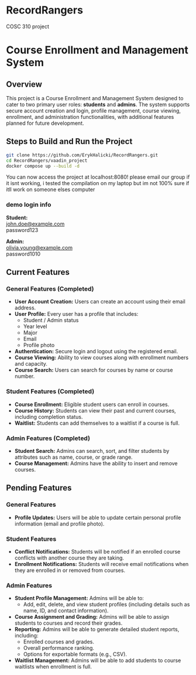 # RecordRangers

COSC 310 project

# Course Enrollment and Management System

## Overview

This project is a Course Enrollment and Management System designed to cater to two primary user roles: **students** and **admins**. The system supports secure account creation and login, profile management, course viewing, enrollment, and administration functionalities, with additional features planned for future development.

## Steps to Build and Run the Project

```sh
git clone https://github.com/ErykHalicki/RecordRangers.git
cd RecordRangers/vaadin_project
docker compose up --build -d
```

You can now access the project at localhost:8080! please email our group if it isnt working, i tested the compilation on my laptop but im not 100% sure if itll work on someone elses computer

### demo login info

**Student:**\
[john.doe@example.com](mailto\:john.doe@example.com)\
password123

**Admin:**\
[olivia.young@example.com](mailto\:olivia.young@example.com)\
password1010

## Current Features

### General Features (Completed)

- **User Account Creation:** Users can create an account using their email address.
- **User Profile:** Every user has a profile that includes:
  - Student / Admin status
  - Year level
  - Major
  - Email
  - Profile photo
- **Authentication:** Secure login and logout using the registered email.
- **Course Viewing:** Ability to view courses along with enrollment numbers and capacity.
- **Course Search:** Users can search for courses by name or course number.

### Student Features (Completed)

- **Course Enrollment:** Eligible student users can enroll in courses.
- **Course History:** Students can view their past and current courses, including completion status.
- **Waitlist:** Students can add themselves to a waitlist if a course is full.

### Admin Features (Completed)

- **Student Search:** Admins can search, sort, and filter students by attributes such as name, course, or grade range.
- **Course Management:** Admins have the ability to insert and remove courses.

## Pending Features

### General Features

- **Profile Updates:** Users will be able to update certain personal profile information (email and profile photo).

### Student Features

- **Conflict Notifications:** Students will be notified if an enrolled course conflicts with another course they are taking.
- **Enrollment Notifications:** Students will receive email notifications when they are enrolled in or removed from courses.

### Admin Features

- **Student Profile Management:** Admins will be able to:
  - Add, edit, delete, and view student profiles (including details such as name, ID, and contact information).
- **Course Assignment and Grading:** Admins will be able to assign students to courses and record their grades.
- **Reporting:** Admins will be able to generate detailed student reports, including:
  - Enrolled courses and grades.
  - Overall performance ranking.
  - Options for exportable formats (e.g., CSV).
- **Waitlist Management:** Admins will be able to add students to course waitlists when enrollment is full.




